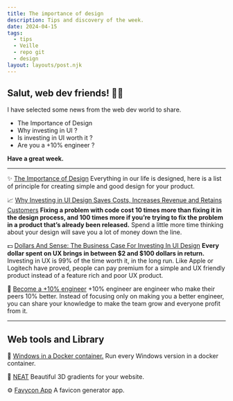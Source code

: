 ```yaml
---
title: The importance of design
description: Tips and discovery of the week.
date: 2024-04-15
tags:
  - tips
  - Veille
  - repo git
  - design
layout: layouts/post.njk
---
```


## Salut, web dev friends! 🧑‍💻

I have selected some news  from the web dev world to share.

- The Importance of Design
- Why investing in UI ?
- Is investing in UI worth it ?
- Are you a +10% engineer ?

**Have a great week.**

___


✨ [The Importance of Design](https://medium.com/@jchatelain/the-importance-of-design-b79621f520d8)
Everything in our life is designed, here is a list of principle for creating simple and good design for your product.

📈 [Why Investing in UI Design Saves Costs, Increases Revenue and Retains Customers](https://uxplanet.org/why-investing-in-ui-design-saves-costs-increases-revenue-and-retains-customers-c762b78c0526)
**Fixing a problem with code cost 10 times more than fixing it in the design process, and 100 times more if you’re trying to fix the problem in a product that’s already been released.**
Spend a little more time thinking about your design will save you a lot of money down the line.

💵 [Dollars And Sense: The Business Case For Investing In UI Design](https://www.fastcompany.com/1669283/dollars-and-sense-the-business-case-for-investing-in-ui-design)
**Every dollar spent on UX brings in between $2 and $100 dollars in return.**
Investing in UX is 99% of the time worth it, in the long run. Like Apple or Logitech have proved, people can pay premium for a simple and UX friendly product instead of a feature rich and poor UX product.

📗 [Become a +10% engineer](https://dev.to/tlakomy/become-a-10-engineer-g78)
+10% engineer are engineer who make their peers 10% better. Instead of focusing only on making you a better engineer, you can share your knowledge to make the team grow and everyone profit from it.

___

## Web tools and Library

🚢 [Windows in a Docker container.](https://github.com/dockur/windows)
Run every Windows version in a docker container.

💅 [NEAT](https://neat.firecms.co/)
 Beautiful 3D gradients for your website.

⚙️ [Favycon App](https://favycon.vercel.app/)
A favicon generator app.
